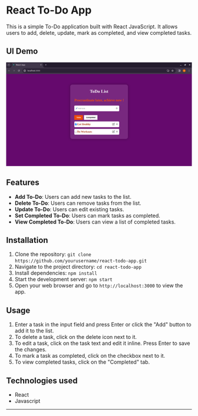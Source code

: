 # React To-Do App

This is a simple To-Do application built with React JavaScript. It allows users to add, delete, update, mark as completed, and view completed tasks.

## UI Demo

![Screenshot 1](/public/images/ui.png)

## Features

- **Add To-Do**: Users can add new tasks to the list.
- **Delete To-Do**: Users can remove tasks from the list.
- **Update To-Do**: Users can edit existing tasks.
- **Set Completed To-Do**: Users can mark tasks as completed.
- **View Completed To-Do**: Users can view a list of completed tasks.

## Installation

1. Clone the repository: `git clone https://github.com/yourusername/react-todo-app.git`
2. Navigate to the project directory: `cd react-todo-app`
3. Install dependencies: `npm install`
4. Start the development server: `npm start`
5. Open your web browser and go to `http://localhost:3000` to view the app.

## Usage

1. Enter a task in the input field and press Enter or click the "Add" button to add it to the list.
2. To delete a task, click on the delete icon next to it.
3. To edit a task, click on the task text and edit it inline. Press Enter to save the changes.
4. To mark a task as completed, click on the checkbox next to it.
5. To view completed tasks, click on the "Completed" tab.

## Technologies used
- React
- Javascript 

---
